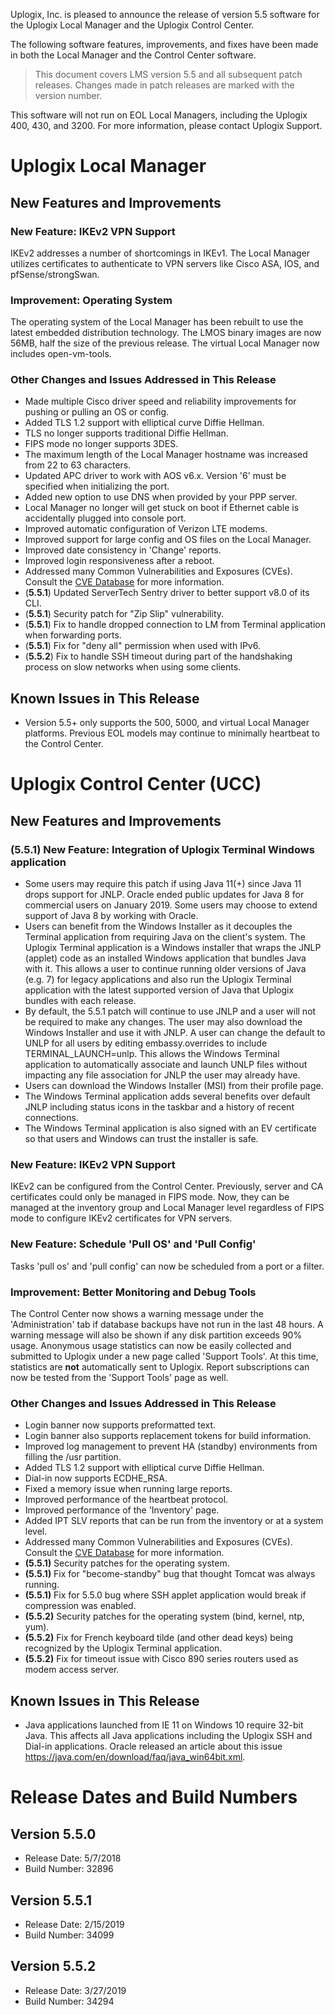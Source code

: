 <!-- 5.5 -->

Uplogix, Inc. is pleased to announce the release of version 5.5 software for the Uplogix Local Manager and the Uplogix Control Center.

The following software features, improvements, and fixes have been made in both the Local Manager and the Control Center software.

> This document covers LMS version 5.5 and all subsequent patch releases. Changes made in patch releases are marked with the version number.

<div class='warning' />This software will not run on EOL Local Managers, including the Uplogix 400, 430, and 3200. For more information, please contact Uplogix Support.</div>

# Uplogix Local Manager

## New Features and Improvements

### New Feature: IKEv2 VPN Support

IKEv2 addresses a number of shortcomings in IKEv1. The Local Manager utilizes certificates to authenticate to VPN servers like Cisco ASA, IOS, and pfSense/strongSwan.

### Improvement: Operating System

The operating system of the Local Manager has been rebuilt to use the latest embedded distribution technology.  The LMOS binary images are now 56MB, half the size of the previous release. The virtual Local Manager now includes open-vm-tools.

### Other Changes and Issues Addressed in This Release
 
* Made multiple Cisco driver speed and reliability improvements for pushing or pulling an OS or config.
* Added TLS 1.2 support with elliptical curve Diffie Hellman.
* TLS no longer supports traditional Diffie Hellman.
* FIPS mode no longer supports 3DES.
* The maximum length of the Local Manager hostname was increased from 22 to 63 characters.
* Updated APC driver to work with AOS v6.x.  Version '6' must be specified when initializing the port.
* Added new option to use DNS when provided by your PPP server.
* Local Manager no longer will get stuck on boot if Ethernet cable is accidentally plugged into console port.
* Improved automatic configuration of Verizon LTE modems.
* Improved support for large config and OS files on the Local Manager.
* Improved date consistency in 'Change' reports.
* Improved login responsiveness after a reboot.
* Addressed many Common Vulnerabilities and Exposures (CVEs). Consult the [CVE Database](https://uplogix.com/docs/cve) for more information.
* (**5.5.1**) Updated ServerTech Sentry driver to better support v8.0 of its CLI.
* (**5.5.1**) Security patch for "Zip Slip" vulnerability.
* (**5.5.1**) Fix to handle dropped connection to LM from Terminal application when forwarding ports.
* (**5.5.1**) Fix for "deny all" permission when used with IPv6.
* (**5.5.2**) Fix to handle SSH timeout during part of the handshaking process on slow networks when using some clients.


## Known Issues in This Release

* Version 5.5+ only supports the 500, 5000, and virtual Local Manager platforms.  Previous EOL models may continue to minimally heartbeat to the Control Center.

# Uplogix Control Center (UCC)

## New Features and Improvements

### **(5.5.1)** New Feature: Integration of Uplogix Terminal Windows application


* Some users may require this patch if using Java 11(+) since Java 11 drops support for JNLP.  Oracle ended public updates for Java 8 for commercial users on January 2019.  Some users  may choose to extend support of Java 8 by working with Oracle.
* Users can benefit from the Windows Installer as it decouples the Terminal application from requiring Java on the client's system.  The Uplogix Terminal application is a Windows installer that wraps the JNLP (applet) code as an installed Windows application that bundles Java with it.  This allows a user to continue running older versions of Java (e.g. 7) for legacy applications and also run the Uplogix Terminal application with the latest supported version of Java that Uplogix bundles with each release.
* By default, the 5.5.1 patch will continue to use JNLP and a user will not be required to make any changes.  The user  may also download the Windows Installer and use it with JNLP.  A user can change the default to UNLP for all users by editing embassy.overrides to include TERMINAL_LAUNCH=unlp.  This allows the Windows Terminal application to automatically associate and launch UNLP files without impacting any file association for JNLP the user may already have.
* Users can download the Windows Installer (MSI) from their profile page.
* The Windows Terminal application adds several benefits over default JNLP including status icons in the taskbar and a history of recent connections.
* The Windows Terminal application is also signed with an EV certificate so that users and Windows can trust the installer is safe.


### New Feature: IKEv2 VPN Support

IKEv2 can be configured from the Control Center.  Previously, server and CA certificates could only be managed in FIPS mode.  Now, they can be managed at the inventory group and Local Manager level regardless of FIPS mode to configure IKEv2 certificates for VPN servers.

### New Feature: Schedule 'Pull OS' and 'Pull Config'

Tasks 'pull os' and 'pull config' can now be scheduled from a port or a filter.

### Improvement: Better Monitoring and Debug Tools

The Control Center now shows a warning message under the 'Administration' tab if database backups have not run in the last 48 hours.  A warning message will also be shown if any disk partition exceeds 90% usage.  Anonymous usage statistics can now be easily collected and submitted to Uplogix under a new page called 'Support Tools'.  At this time, statistics are **not** automatically sent to Uplogix.  Report subscriptions can now be tested from the 'Support Tools' page as well.

### Other Changes and Issues Addressed in This Release

* Login banner now supports preformatted text.
* Login banner also supports replacement tokens for build information.
* Improved log management to prevent HA (standby) environments from filling the /usr partition.
* Added TLS 1.2 support with elliptical curve Diffie Hellman.
* Dial-in now supports ECDHE_RSA.
* Fixed a memory issue when running large reports.
* Improved performance of the heartbeat protocol.
* Improved performance of the 'Inventory' page.
* Added IPT SLV reports that can be run from the inventory or at a system level.
* Addressed many Common Vulnerabilities and Exposures (CVEs). Consult the [CVE Database](https://uplogix.com/docs/cve) for more information.
* **(5.5.1)** Security patches for the operating system.
* **(5.5.1)** Fix for "become-standby" bug that thought Tomcat was always running.
* **(5.5.1)** Fix for 5.5.0 bug where SSH applet application would break if compression was enabled.
* **(5.5.2)** Security patches for the operating system (bind, kernel, ntp, yum).
* **(5.5.2)** Fix for French keyboard tilde (and other dead keys) being recognized by the Uplogix Terminal application.
* **(5.5.2)** Fix for timeout issue with Cisco 890 series routers used as modem access server.


## Known Issues in This Release

* Java applications launched from IE 11 on Windows 10 require 32-bit Java.  This affects all Java applications including the Uplogix SSH and Dial-in applications.  Oracle released an article about this issue https://java.com/en/download/faq/java_win64bit.xml.


# Release Dates and Build Numbers


## Version 5.5.0
* Release Date: 5/7/2018
* Build Number: 32896

## Version 5.5.1
* Release Date: 2/15/2019
* Build Number: 34099

## Version 5.5.2
* Release Date: 3/27/2019
* Build Number: 34294